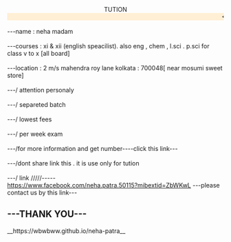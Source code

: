 <html>
<body>
<center><haed>TUTION</head>
</body></center>
<marquee behavior="slide" direction="right to left" bgcolor="ffefd5"><fontface="align" size=6> <>INFINITY STUDY CENTER<></font></marquee><br><br>
<fontface="align" size=6> ---name : neha madam</font>
<br><br><fontface="align" size=6> ---courses : xi & xii (english speacilist). also eng , chem , l.sci . p.sci for class v to x [all board]</font>
<br><br><fontface="align" size=6> ---location : 2 m/s mahendra roy lane kolkata : 700048[ near mosumi sweet store]
</font>
<br><br><fontface="align" size=6> ---/  attention personaly</font>
<br><br><fontface="align" size=6> ---/ separeted batch</font>
<br><br><fontface="align" size=6> ---/ lowest fees</font>
<br><br><fontface="align" size=6> ---/ per week exam</font>
 <br><br><fontface="align" size=6> ---/for more information and get number----click this link---</font>
<br><br><fontface="align" size=6> ---/dont share link this . it is use only for tution</font>
<br><br><fontface="align" size=6> ---/ link /////-----</font><br>
<a href="https:"//www.facebook.com/neha.patra.50115?mibextid=ZbWKwL">https://www.facebook.com/neha.patra.50115?mibextid=ZbWKwL</a>
<fontface="align" size=6> ---please contact us by this link---</font><h2>---THANK YOU---</h2>

</html>
__https://wbwbww.github.io/neha-patra__

